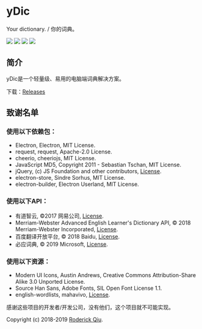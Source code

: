 ﻿# yDic

Your dictionary. / 你的词典。

![](https://img.shields.io/badge/name-yDic-blue.svg?style=popout-square)
![](https://img.shields.io/badge/version-1.2.0-brightgreen.svg?style=popout-square)
![](https://img.shields.io/github/stars/RoderickQiu/yDic.svg?style=popout-square)
![](https://img.shields.io/github/license/RoderickQiu/yDic.svg?style=popout-square)

## 简介

yDic是一个轻量级、易用的电脑端词典解决方案。

下载：[Releases](https://github.com/RoderickQiu/yDic/releases)

## 致谢名单

### 使用以下依赖包：
- Electron, Electron, MIT License.
- request, request, Apache-2.0 License.
- cheerio, cheeriojs, MIT License.
- JavaScript MD5, Copyright 2011 - Sebastian Tschan, MIT License.
- jQuery, (c) JS Foundation and other contributors, [License](https://jquery.org/license).
- electron-store, Sindre Sorhus, MIT License.
- electron-builder, Electron Userland, MIT License.

### 使用以下API：
- 有道智云, ©2017 网易公司, [License](https://youdao.com/terms).
- Merriam-Webster Advanced English Learner's Dictionary API, © 2018 Merriam-Webster Incorporated, [License](https://dictionaryapi.com/info/terms-of-service).
- 百度翻译开放平台, © 2018 Baidu, [License](https://fanyi-api.baidu.com/api/trans/product/apidoc).
- 必应词典, © 2019 Microsoft, [License](https://www.microsoft.com/zh-cn/servicesagreement).

### 使用以下资源：
- Modern UI Icons, Austin Andrews, Creative Commons Attribution-Share Alike 3.0 Unported License.
- Source Han Sans, Adobe Fonts, SIL Open Font License 1.1.
- english-wordlists, mahavivo, [License](https://github.com/mahavivo/english-wordlists).

感谢这些项目的开发者/开发公司，没有他们，这个项目就不可能实现。

Copyright (c) 2018-2019 [Roderick Qiu](https://roderickqiu.scris.top/).